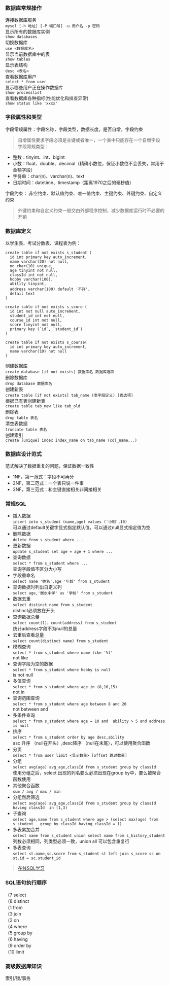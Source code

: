 ### 数据库常规操作
连接数据库服务  
`mysql [-h 地址] [-P 端口号] -u 用户名 -p 密码`  
显示所有的数据库实例  
`show databases`  
切换数据库  
`use <数据库名>`  
显示当前数据库中的表  
`show tables`  
显示表结构  
`desc <表名>`  
查看数据库用户  
`select * from user`  
显示哪些用户正在操作数据库  
`show processlist`  
查看数据库各种指标(性能优化和排查异常)  
`show status like 'xxxx'`

### 字段属性和类型
字段常规属性：字段名称，字段类型，数据长度，是否自增，字段约束  
> 自增属性要求字段必须是主键或者唯一，一个表中只能存在一个自增字段  
字段常规类型：
- 整数：tinyint、int、bigint
- 小数：float、double、decimal（精确小数位，保证小数位不会丢失，常用于金额字段）
- 字符串：char(n)、varchar(n)、text
- 日期时间：datetime、timestamp（距离1970之后的毫秒值）  
  
字段约束：
非空约束、默认值约束、唯一值约束、主键约束、外键约束、自定义约束
> 外键约束和自定义约束一般交由外部程序控制，减少数据库运行时不必要的开销

### 数据库定义
以学生表、考试分数表、课程表为例： 
```
create table if not exists s_student (
  id int primary key auto_increment,
  name varchar(20) not null,
  no char(10) unique,
  age tinyint not null,
  classId int not null,
  hobby varchar(100),
  ability tinyint,
  address varchar(100) default '不详',
  detail text
)

create table if not exists s_score (
  id int not null auto_increment,
  student_id int not null,
  course_id int not null,
  score tinyint not null,
  primary key (`id`, `student_id`) 
)

create table if not exists s_course(
  id int primary key auto_increment,
  name varchar(10) not null
)
```
创建数据库  
`create database [if not exists] 数据库名 数据库选项`  
删除数据库  
`drop database 数据库名`  
创建新表  
`create table [if not exists] tab_name (表字段定义) [表选项]`  
根据已有表创建新表  
`create table tab_new like tab_old`  
删除表  
`drop table 表名`  
清空表数据  
`truncate table 表名`  
创建索引  
`create [unique] index index_name on tab_name (col_name,..)` 

### 数据库设计范式
范式解决了数据重复的问题，保证数据一致性  
- 1NF，第一范式：字段不可再分
- 2NF，第二范式：一个表只说一件事
- 3NF，第三范式：和主键直接相关非间接相关

### 常规SQL
- 插入数据  
`insert into s_student (name,age) values ('小明',10)`  
可以通过default关键字显式指定默认值，可以通过null显式指定值为空
- 删除数据   
`delete from s_student where ...`  
- 更新数据  
`update s_student set age = age + 1 where ...`  
- 查询数据  
`select * from s_student where ...`  
查询字段值不区分大小写 
- 字段重命名  
`select name '姓名',age '年龄' from s_student`  
- 查询数据时列出自定义列  
`select age,'衡水中学' as '学校' from s_student`  
- 数据去重  
`select distinct name from s_student`  
distinct必须放在开头  
- 查询数据总量  
`select count(1)，count(address) from s_student`  
统计address字段不为null的总量
- 去重后查看总量   
`select count(distinct name) from s_student`  
- 模糊查询  
`select * from s_student where name like '%l'`  
not like
- 查询字段为空的数据  
`select * from s_student where hobby is null`  
is not null
- 多值查询  
`select * from s_student where age in (8,10,15)`  
not in
- 查询范围查询  
`select * from s_student where age between 8 and 20`    
not between and
- 多条件查询  
`select * from s_student where age = 10 and  ability > 5 and address is null`  
- 排序  
`select * from s_student order by age desc,ability`  
asc 升序 （null在开头）,desc降序 （null在末尾），可以使用聚合函数
- 分页  
`select * from user limit <显示数量> [offset 跳过数量]`  
- 分组  
`select avg(age) avg_age,classId from s_student group by classId`  
使用分组之后，select 出现的列名要么必须出现在group by中，要么被聚合函数使用
- 其他聚合函数  
`sum / avg / max / min`  
- 分组然后筛选  
`select avg(age) avg_age,classId from s_student group by classId having classId  in (1,3)`   
- 子查询  
`select age,name from s_student where age > (select max(age) from s_student   group by classId having classId = 1)`  
- 多表累加合并  
`select name from s_student union select name from s_history_student`  
列数必须相同，列类型必须一致，union all 可以包含重复行
- 多表查询  
`select st.name,sc.score from s_student st left join s_score sc on st.id = sc.student_id`  
> [在线SQL学习](http://www.xuesql.cn)

### SQL语句执行顺序
（7  select  
（8  distinct   
（1  from  
（3  join  
（2  on  
（4  where  
（5  group by  
（6  having  
（9  order by  
（10 limit  

### 高级数据库知识
索引/锁/事务

